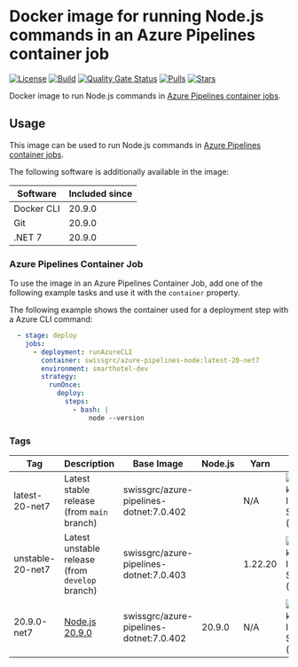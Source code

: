 # Docker image for running Node.js commands in an Azure Pipelines container job

<!-- markdownlint-disable MD013 -->
[![License](https://img.shields.io/badge/license-MIT-blue.svg?style=flat-square)](https://github.com/swissgrc/docker-azure-pipelines-node20-net7/blob/main/LICENSE) [![Build](https://img.shields.io/github/actions/workflow/status/swissgrc/docker-azure-pipelines-node20-net7/publish.yml?branch=develop&style=flat-square)](https://github.com/swissgrc/docker-azure-pipelines-node20-net7/actions/workflows/publish.yml) [![Quality Gate Status](https://sonarcloud.io/api/project_badges/measure?project=swissgrc_docker-azure-pipelines-node20-net7&metric=alert_status)](https://sonarcloud.io/summary/new_code?id=swissgrc_docker-azure-pipelines-node20-net7) [![Pulls](https://img.shields.io/docker/pulls/swissgrc/azure-pipelines-node.svg?style=flat-square)](https://hub.docker.com/r/swissgrc/azure-pipelines-node) [![Stars](https://img.shields.io/docker/stars/swissgrc/azure-pipelines-node.svg?style=flat-square)](https://hub.docker.com/r/swissgrc/azure-pipelines-node)
<!-- markdownlint-restore -->

Docker image to run Node.js commands in [Azure Pipelines container jobs].

## Usage

This image can be used to run Node.js commands in [Azure Pipelines container jobs].

The following software is additionally available in the image:

| Software   | Included since |
|------------|----------------|
| Docker CLI | 20.9.0         |
| Git        | 20.9.0         |
| .NET 7     | 20.9.0         |

### Azure Pipelines Container Job

To use the image in an Azure Pipelines Container Job, add one of the following example tasks and use it with the `container` property.

The following example shows the container used for a deployment step with a Azure CLI command:

```yaml
  - stage: deploy
    jobs:
      - deployment: runAzureCLI
        container: swissgrc/azure-pipelines-node:latest-20-net7
        environment: smarthotel-dev
        strategy:
          runOnce:
            deploy:
              steps:
                - bash: |
                    node --version
```

### Tags

| Tag              | Description                                                                                       | Base Image                                | Node.js | Yarn    | Size                                                                                                                                  |
|------------------|---------------------------------------------------------------------------------------------------|-------------------------------------------|---------|---------|---------------------------------------------------------------------------------------------------------------------------------------|
| latest-20-net7   | Latest stable release (from `main` branch)                                                        | swissgrc/azure-pipelines-dotnet:7.0.402   |         | N/A     | ![Docker Image Size (tag)](https://img.shields.io/docker/image-size/swissgrc/azure-pipelines-node/latest-20-net7?style=flat-square)   |
| unstable-20-net7 | Latest unstable release (from `develop` branch)                                                   | swissgrc/azure-pipelines-dotnet:7.0.403   |         | 1.22.20 | ![Docker Image Size (tag)](https://img.shields.io/docker/image-size/swissgrc/azure-pipelines-node/unstable-20-net7?style=flat-square) |
| 20.9.0-net7      | [Node.js 20.9.0](https://github.com/nodejs/node/blob/main/doc/changelogs/CHANGELOG_V20.md#20.9.0) | swissgrc/azure-pipelines-dotnet:7.0.402   | 20.9.0  | N/A     | ![Docker Image Size (tag)](https://img.shields.io/docker/image-size/swissgrc/azure-pipelines-node/20.9.0-net7?style=flat-square)      |

[Azure Pipelines container jobs]: https://docs.microsoft.com/en-us/azure/devops/pipelines/process/container-phases
